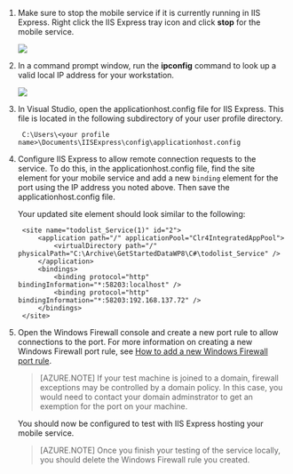 
1. Make sure to stop the mobile service if it is currently running in IIS Express. Right click the IIS Express tray icon and click **stop** for the mobile service.

    ![](./media/mobile-services-how-to-configure-iis-express/iis-express-tray-stop-site.png)


2. In a command prompt window, run the **ipconfig** command to look up a valid local IP address for your workstation.

    ![](./media/mobile-services-how-to-configure-iis-express/ipconfig.png)


3. In Visual Studio, open the applicationhost.config file for IIS Express. This file is located in the following subdirectory of your user profile directory.

        C:\Users\<your profile name>\Documents\IISExpress\config\applicationhost.config

4. Configure IIS Express to allow remote connection requests to the service. To do this, in the applicationhost.config file, find the site element for your mobile service and add a new `binding` element for the port using the IP address you noted above. Then save the applicationhost.config file. 

    Your updated site element should look similar to the following:

        <site name="todolist_Service(1)" id="2">
            <application path="/" applicationPool="Clr4IntegratedAppPool">
                <virtualDirectory path="/" physicalPath="C:\Archive\GetStartedDataWP8\C#\todolist_Service" />
            </application>
            <bindings>
                <binding protocol="http" bindingInformation="*:58203:localhost" />
                <binding protocol="http" bindingInformation="*:58203:192.168.137.72" />
            </bindings>
        </site>

5. Open the Windows Firewall console and create a new port rule to allow connections to the port. For more information on creating a new Windows Firewall port rule, see [How to add a new Windows Firewall port rule].

    >[AZURE.NOTE] If your test machine is joined to a domain, firewall exceptions may be controlled by a domain policy. In this case, you would need to contact your domain adminstrator to get an exemption for the port on your machine.

    You should now be configured to test with IIS Express hosting your mobile service. 

    >[AZURE.NOTE] Once you finish your testing of the service locally, you should delete the Windows Firewall rule you created. 


<!-- URLs. -->
[How to add a new Windows Firewall port rule]: http://go.microsoft.com/fwlink/?LinkId=392240
